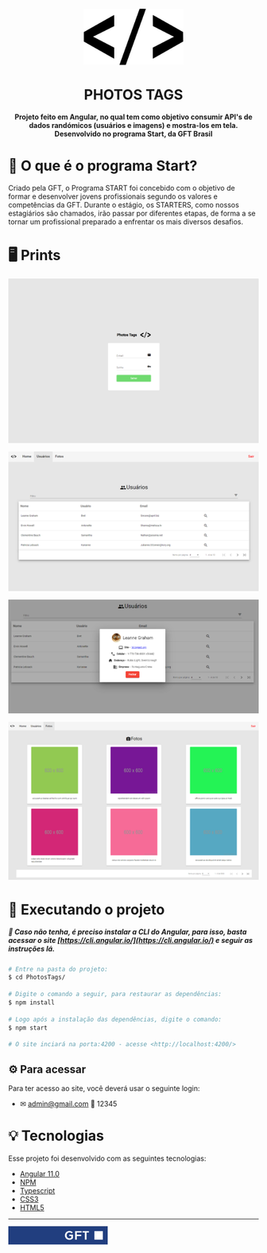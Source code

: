 <p align="center">
<img width="200" src="docs/images/logo.png">
</p>
<h1 align="center">PHOTOS TAGS</h1>
<h4 align="center">Projeto feito em Angular, no qual tem como objetivo consumir API's de dados randómicos (usuários e imagens) e mostra-los em tela. Desenvolvido no programa Start, da GFT Brasil</h4>

# 🤔 O que é o programa Start?

Criado pela GFT, o Programa START foi concebido com o objetivo de formar e desenvolver jovens profissionais segundo os valores e competências da GFT. Durante o estágio, os STARTERS, como nossos estagiários são chamados, irão passar por diferentes etapas, de forma a se tornar um profissional preparado a enfrentar os mais diversos desafios.

# 🖥 Prints

![](docs/images/login-print.PNG)

![](docs/images/usuarios-print.PNG)

![](docs/images/usuario-info-print.PNG)

![](docs/images/fotos-print.PNG)

# 🚀 Executando o projeto

##### 📢  Caso não tenha, é preciso instalar a CLI do Angular, para isso, basta acessar o site **[https://cli.angular.io/](https://cli.angular.io/)** e seguir as instruções lá.

```bash
# Entre na pasta do projeto:
$ cd PhotosTags/

# Digite o comando a seguir, para restaurar as dependências:
$ npm install

# Logo após a instalação das dependências, digite o comando:
$ npm start

# O site inciará na porta:4200 - acesse <http://localhost:4200/>
```

## ⚙ Para acessar

Para ter acesso ao site, você deverá usar o seguinte login:

- ✉ admin@gmail.com  🔑 12345 

# 💡 Tecnologias

Esse projeto foi desenvolvido com as seguintes tecnologias:

- [Angular 11.0](https://angular.io/)
- [NPM](https://www.npmjs.com/)
- [Typescript](https://www.typescriptlang.org/)
- [CSS3](https://www.w3schools.com/css/)
- [HTML5](https://www.w3schools.com/html/)

<hr>

<img width="200" src="docs/images/gft-logo.png">